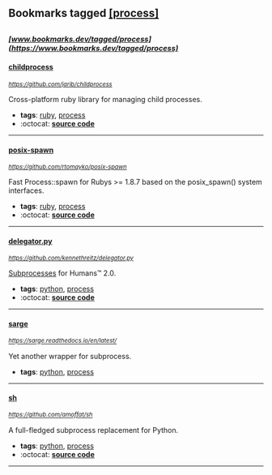 ## Bookmarks tagged [[process]](https://www.bookmarks.dev/search?q=[process])

_<sup><sup>[www.bookmarks.dev/tagged/process](https://www.bookmarks.dev/tagged/process)</sup></sup>_
---
#### [childprocess](https://github.com/jarib/childprocess)
_<sup>https://github.com/jarib/childprocess</sup>_

Cross-platform ruby library for managing child processes.
* **tags**: [ruby](../tagged/ruby.md), [process](../tagged/process.md)
* :octocat: **[source code](https://github.com/jarib/childprocess)**
---
#### [posix-spawn](https://github.com/rtomayko/posix-spawn)
_<sup>https://github.com/rtomayko/posix-spawn</sup>_

Fast Process::spawn for Rubys >= 1.8.7 based on the posix_spawn() system interfaces.
* **tags**: [ruby](../tagged/ruby.md), [process](../tagged/process.md)
* :octocat: **[source code](https://github.com/rtomayko/posix-spawn)**
---
#### [delegator.py](https://github.com/kennethreitz/delegator.py)
_<sup>https://github.com/kennethreitz/delegator.py</sup>_

[Subprocesses](https://docs.python.org/3.6/library/subprocess.html) for Humans™ 2.0.
* **tags**: [python](../tagged/python.md), [process](../tagged/process.md)
* :octocat: **[source code](https://github.com/kennethreitz/delegator.py)**
---
#### [sarge](https://sarge.readthedocs.io/en/latest/)
_<sup>https://sarge.readthedocs.io/en/latest/</sup>_

Yet another wrapper for subprocess.
* **tags**: [python](../tagged/python.md), [process](../tagged/process.md)
---
#### [sh](https://github.com/amoffat/sh)
_<sup>https://github.com/amoffat/sh</sup>_

A full-fledged subprocess replacement for Python.
* **tags**: [python](../tagged/python.md), [process](../tagged/process.md)
* :octocat: **[source code](https://github.com/amoffat/sh)**
---
